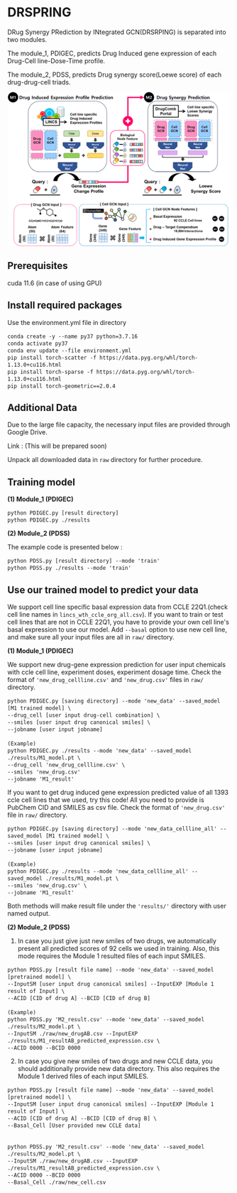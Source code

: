# DRSPRING
DRug Synergy PRediction by INtegrated GCN(DRSRPING) is separated into two modules. 

The module_1, PDIGEC, predicts Drug Induced gene expression of each Drug-Cell line-Dose-Time profile. 

The module_2, PDSS, predicts Drug synergy score(Loewe score) of each drug-drug-cell triads.

![alt text](total_fig.png)



## Prerequisites
cuda 11.6 (in case of using GPU)




## Install required packages
Use the environment.yml file in directory

```
conda create -y --name py37 python=3.7.16
conda activate py37
conda env update --file environment.yml
pip install torch-scatter -f https://data.pyg.org/whl/torch-1.13.0+cu116.html
pip install torch-sparse -f https://data.pyg.org/whl/torch-1.13.0+cu116.html
pip install torch-geometric==2.0.4
```


## Additional Data
Due to the large file capacity, the necessary input files are provided through Google Drive.

Link : (This will be prepared soon)

Unpack all downloaded data in `raw` directory for further procedure. 



## Training model
**(1) Module_1 (PDIGEC)**
```
python PDIGEC.py [result directory]
python PDIGEC.py ./results
```

**(2) Module_2 (PDSS)**

The example code is presented below : 
```
python PDSS.py [result directory] --mode 'train'
python PDSS.py ./results --mode 'train'
```




## Use our trained model to predict your data
We support cell line specific basal expression data from CCLE 22Q1.(check cell line names in `lincs_wth_ccle_org_all.csv`). If you want to train or test cell lines that are not in CCLE 22Q1, you have to provide your own cell line's basal expression to use our model. Add `--basal` option to use new cell line, and make sure all your input files are all in `raw/` directory.

**(1) Module_1 (PDIGEC)**

We support new drug-gene expression prediction for user input chemicals with ccle cell line, experiment doses, experiment dosage time.
Check the format of `'new_drug_cellline.csv'` and `'new_drug.csv'` files in `raw/` directory. 
```
python PDIGEC.py [saving directory] --mode 'new_data' --saved_model [M1 trained model] \
--drug_cell [user input drug-cell combination] \
--smiles [user input drug canonical smiles] \
--jobname [user input jobname]

(Example)
python PDIGEC.py ./results --mode 'new_data' --saved_model ./results/M1_model.pt \
--drug_cell 'new_drug_cellline.csv' \
--smiles 'new_drug.csv'
--jobname 'M1_result'
```


If you want to get drug induced gene expression predicted value of all 1393 ccle cell lines that we used, try this code!
All you need to provide is PubChem CID and SMILES as csv file.
Check the format of `'new_drug.csv'` file in `raw/` directory. 
```
python PDIGEC.py [saving directory] --mode 'new_data_cellline_all' --saved_model [M1 trained model] \
--smiles [user input drug canonical smiles] \
--jobname [user input jobname]

(Example)
python PDIGEC.py ./results --mode 'new_data_cellline_all' --saved_model ./results/M1_model.pt \
--smiles 'new_drug.csv' \
--jobname 'M1_result'
```

Both methods will make result file under the `'results/'` directory with user named output. 



**(2) Module_2 (PDSS)**
1) In case you just give just new smiles of two drugs, we automatically present all predicted scores of 92 cells we used in training.
   Also, this mode requires the Module 1 resulted files of each input SMILES.

```
python PDSS.py [result file name] --mode 'new_data' --saved_model [pretrained model] \
--InputSM [user input drug canonical smiles] --InputEXP [Module 1 result of Input] \
--ACID [CID of drug A] --BCID [CID of drug B]

(Example)
python PDSS.py 'M2_result.csv' --mode 'new_data' --saved_model ./results/M2_model.pt \
--InputSM ./raw/new_drugAB.csv --InputEXP ./results/M1_resultAB_predicted_expression.csv \
--ACID 0000 --BCID 0000
```


2) In case you give new smiles of two drugs and new CCLE data, you should additionally provide new data directory.
This also requires the Module 1 derived files of each input SMILES.
```
python PDSS.py [result file name] --mode 'new_data' --saved_model [pretrained model] \
--InputSM [user input drug canonical smiles] --InputEXP [Module 1 result of Input] \
--ACID [CID of drug A] --BCID [CID of drug B] \
--Basal_Cell [User provided new CCLE data]


python PDSS.py 'M2_result.csv' --mode 'new_data' --saved_model ./results/M2_model.pt \
--InputSM ./raw/new_drugAB.csv --InputEXP ./results/M1_resultAB_predicted_expression.csv \
--ACID 0000 --BCID 0000
--Basal_Cell ./raw/new_cell.csv
```



